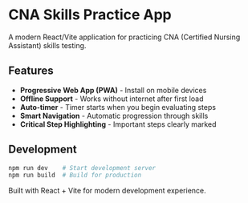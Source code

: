# CNA Skills Practice App

A modern React/Vite application for practicing CNA (Certified Nursing Assistant) skills testing.

## Features
- **Progressive Web App (PWA)** - Install on mobile devices
- **Offline Support** - Works without internet after first load
- **Auto-timer** - Timer starts when you begin evaluating steps
- **Smart Navigation** - Automatic progression through skills
- **Critical Step Highlighting** - Important steps clearly marked

## Development
```bash
npm run dev    # Start development server
npm run build  # Build for production
```

Built with React + Vite for modern development experience.

